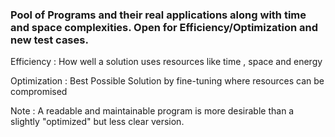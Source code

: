 ### Pool of Programs and their real applications along with time and space complexities. Open for Efficiency/Optimization and new test cases.

Efficiency : How well a solution uses resources like time , space and energy

Optimization : Best Possible Solution by fine-tuning where resources can be compromised

Note : A readable and maintainable program is more desirable than a slightly "optimized" but less clear version.
